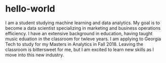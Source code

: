 # hello-world
I am a student studying machine learning and data analytics. My goal is to become a data scientist specializing in marketing and business operations efficiency. I have an extensive background in education, having taught music eduation in the classroom for twleve years. I am applying to Georgia Tech to study for my Masters in Analytics in Fall 2018. Leaving the classroom is bittersweet for me, but I am excited to learn new skills as I move into this new industry. 
